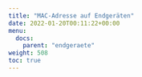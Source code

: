 ```yaml
---
title: "MAC-Adresse auf Endgeräten"
date: 2022-01-20T00:11:22+00:00
menu:
  docs:
    parent: "endgeraete"
weight: 508
toc: true
---
```

